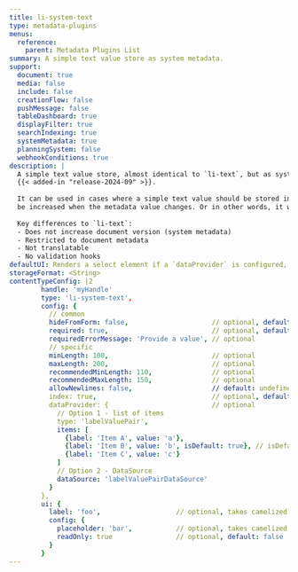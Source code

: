 ```yaml
---
title: li-system-text
type: metadata-plugins
menus:
  reference:
    parent: Metadata Plugins List
summary: A simple text value store as system metadata.
support:
  document: true
  media: false
  include: false
  creationFlow: false
  pushMessage: false
  tableDashboard: true
  displayFilter: true
  searchIndexing: true
  systemMetadata: true
  planningSystem: false
  webhookConditions: true
description: |
  A simple text value store, almost identical to `li-text`, but as system metadata (does not increase document version).
  {{< added-in "release-2024-09" >}}.
  
  It can be used in cases where a simple text value should be stored in the metadata, but the document version should not
  be increased when the metadata value changes. Or in other words, it will not show up as unpublished change.
  
  Key differences to `li-text`:
  - Does not increase document version (system metadata)
  - Restricted to document metadata
  - Not translatable
  - No validation hooks
defaultUI: Renders a select element if a `dataProvider` is configured, otherwise renders an autogrowing reasonably sized textarea.
storageFormat: <String>
contentTypeConfig: |2
        handle: 'myHandle'
        type: 'li-system-text',
        config: {
          // common
          hideFromForm: false,                     // optional, default: false
          required: true,                          // optional, default: false
          requiredErrorMessage: 'Provide a value', // optional
          // specific
          minLength: 100,                          // optional
          maxLength: 200,                          // optional
          recommendedMinLength: 110,               // optional
          recommendedMaxLength: 150,               // optional
          allowNewlines: false,                    // default: undefined, validated if set. Effect on ui: newlines are stripped uf not true and ui.config.rows is undefined and ui.component is not liMetaTextareaForm
          index: true,                             // optional, default: false.
          dataProvider: {                          // optional
            // Option 1 - list of items
            type: 'labelValuePair',
            items: [
              {label: 'Item A', value: 'a'},
              {label: 'Item B', value: 'b', isDefault: true}, // isDefault sets the value if document opened the first time
              {label: 'Item C', value: 'c'}
            ]
            // Option 2 - DataSource
            dataSource: 'labelValuePairDataSource'
          }
        },
        ui: {
          label: 'foo',                   // optional, takes camelized name otherwise
          config: {
            placeholder: 'bar',           // optional, takes camelized name otherwise
            readOnly: true                // optional, default: false
          }
        }
---
```

